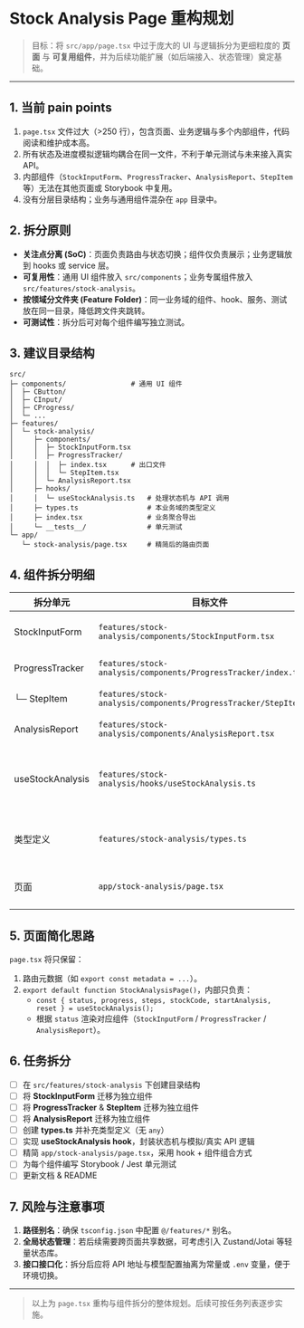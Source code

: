 # Stock Analysis Page 重构规划

> 目标：将 `src/app/page.tsx` 中过于庞大的 UI 与逻辑拆分为更细粒度的 **页面** 与 **可复用组件**，并为后续功能扩展（如后端接入、状态管理）奠定基础。

---

## 1. 当前 pain points

1. `page.tsx` 文件过大（>250 行），包含页面、业务逻辑与多个内部组件，代码阅读和维护成本高。
2. 所有状态及进度模拟逻辑均耦合在同一文件，不利于单元测试与未来接入真实 API。
3. 内部组件（`StockInputForm`、`ProgressTracker`、`AnalysisReport`、`StepItem` 等）无法在其他页面或 Storybook 中复用。
4. 没有分层目录结构；业务与通用组件混杂在 `app` 目录中。

## 2. 拆分原则

- **关注点分离 (SoC)**：页面负责路由与状态切换；组件仅负责展示；业务逻辑放到 hooks 或 service 层。
- **可复用性**：通用 UI 组件放入 `src/components`；业务专属组件放入 `src/features/stock-analysis`。
- **按领域分文件夹 (Feature Folder)**：同一业务域的组件、hook、服务、测试放在同一目录，降低跨文件夹跳转。
- **可测试性**：拆分后可对每个组件编写独立测试。

## 3. 建议目录结构

```text
src/
├─ components/                # 通用 UI 组件
│  ├─ CButton/
│  ├─ CInput/
│  ├─ CProgress/
│  └─ ...
├─ features/
│  └─ stock-analysis/
│     ├─ components/
│     │  ├─ StockInputForm.tsx
│     │  ├─ ProgressTracker/
│     │  │  ├─ index.tsx      # 出口文件
│     │  │  └─ StepItem.tsx
│     │  └─ AnalysisReport.tsx
│     ├─ hooks/
│     │  └─ useStockAnalysis.ts   # 处理状态机与 API 调用
│     ├─ types.ts                 # 本业务域的类型定义
│     ├─ index.tsx                # 业务聚合导出
│     └─ __tests__/               # 单元测试
└─ app/
   └─ stock-analysis/page.tsx     # 精简后的路由页面
```

## 4. 组件拆分明细

| 拆分单元 | 目标文件 | 说明 |
| --- | --- | --- |
| StockInputForm | `features/stock-analysis/components/StockInputForm.tsx` | 输入股票代码表单，内部仍可复用 `CInput` & `CButton` |
| ProgressTracker | `features/stock-analysis/components/ProgressTracker/index.tsx` | 包含整体进度 & 步骤列表 |
| └─ StepItem | `features/stock-analysis/components/ProgressTracker/StepItem.tsx` | 进度条内单个步骤项 |
| AnalysisReport | `features/stock-analysis/components/AnalysisReport.tsx` | 分析完成后的报告卡片 |
| useStockAnalysis | `features/stock-analysis/hooks/useStockAnalysis.ts` | 管理 idle / processing / complete 状态、进度模拟、API 调用 |
| 类型定义 | `features/stock-analysis/types.ts` | `AnalysisStatus`、`Step`, `AnalysisReport` 等类型 |
| 页面 | `app/stock-analysis/page.tsx` | 仅管理路由与渲染 `StockAnalysis` 业务组件 |

## 5. 页面简化思路

`page.tsx` 将只保留：
1. 路由元数据（如 `export const metadata = ...`）。
2. `export default function StockAnalysisPage()`，内部只负责：
   - `const { status, progress, steps, stockCode, startAnalysis, reset } = useStockAnalysis();`
   - 根据 `status` 渲染对应组件（`StockInputForm` / `ProgressTracker` / `AnalysisReport`）。

## 6. 任务拆分

- [ ] 在 `src/features/stock-analysis` 下创建目录结构
- [ ] 将 **StockInputForm** 迁移为独立组件
- [ ] 将 **ProgressTracker** & **StepItem** 迁移为独立组件
- [ ] 将 **AnalysisReport** 迁移为独立组件
- [ ] 创建 **types.ts** 并补充类型定义（无 `any`）
- [ ] 实现 **useStockAnalysis hook**，封装状态机与模拟/真实 API 逻辑
- [ ] 精简 `app/stock-analysis/page.tsx`，采用 hook + 组件组合方式
- [ ] 为每个组件编写 Storybook / Jest 单元测试
- [ ] 更新文档 & README

## 7. 风险与注意事项

1. **路径别名**：确保 `tsconfig.json` 中配置 `@/features/*` 别名。
2. **全局状态管理**：若后续需要跨页面共享数据，可考虑引入 Zustand/Jotai 等轻量状态库。
3. **接口接口化**：拆分后应将 API 地址与模型配置抽离为常量或 `.env` 变量，便于环境切换。

---

> 以上为 `page.tsx` 重构与组件拆分的整体规划。后续可按任务列表逐步实施。
